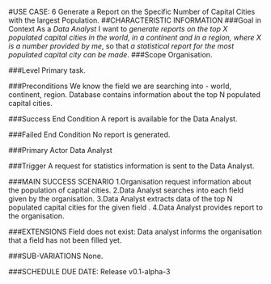 #USE CASE: 6 Generate a Report on the Specific Number of Capital Cities with the largest Population.
##CHARACTERISTIC INFORMATION
###Goal in Context
As a *Data Analyst* I want to *generate reports on the top X populated capital cities in the world, in a continent and in a region, where X is a number provided by me*, so that *a statistical report for the most populated capital city can be made*.
###Scope
Organisation.

###Level
Primary task.

###Preconditions
We know the field we are searching into - world, continent, region. Database contains information about the top N populated capital cities.

###Success End Condition
A report is available for the Data Analyst.

###Failed End Condition
No report is generated.

###Primary Actor
Data Analyst

###Trigger
A request for statistics information is sent to the Data Analyst.

###MAIN SUCCESS SCENARIO
1.Organisation request information about the population of capital cities.
2.Data Analyst searches into each field given by the organisation.
3.Data Analyst extracts data of the top N populated capital cities for the given field .
4.Data Analyst provides report to the organisation.

###EXTENSIONS
Field does not exist:
Data analyst informs the organisation that a field has not been filled yet.

###SUB-VARIATIONS
None.

###SCHEDULE
DUE DATE: Release v0.1-alpha-3